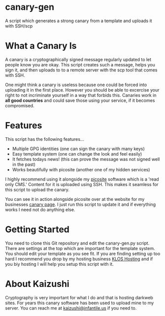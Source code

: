 # canary-gen
A script which generates a strong canary from a template and uploads it with SSH/scp

What a Canary Is
================

A canary is a cryptographically signed message regularly updated to let people know you are okay. This script creates such a message, helps you sign it, and then uploads to to a remote server with the scp tool that comes with SSH.

One might think a canary is useless because one could be forced into uploading it in the first place. However you should be able to excercise your right to not incriminate yourself in a way that forbids this. Canaries work in **all good countries** and could save those using your service, if it becomes compromised.

Features
========

This script has the following features...

* Multiple GPG identities (one can sign the canary with many keys)
* Easy template system (one can change the look and feel easily)
* It fetches todays news! (this can prove the message was not signed well in the past)
* Works beautifully with picosite (another one of my hidden services)

I highly recommend using it alongside my [picosite](https://github.com/kaizushi/picosite) software which is a 'read only CMS.' Content for it is uploaded using SSH. This makes it seamless for this script to upload the canary.

You can see it in action alongside picosite over at the website for my businesses [canary page](https://kloshost.online/page.php?q=canary). I just run this script to update it and if everything works I need not do anything else.

Getting Started
===============

You need to clone this Git repository and edit the canary-gen.py script. There are settings at the top which are important for the template system. You should edit your template as you see fit. If you are finding setting up too hard I recommend you drop by my hosting business [KLOS Hosting](https://kloshost.online) and if you biy hosting I will help you setup this script with it.

About Kaizushi
==============

Cryptography is very important for what I do and that is hosting darkweb sites. For years this canary software has been used to upload mine to my server. You can reach me at <kaizushi@infantile.us> if you need to.
